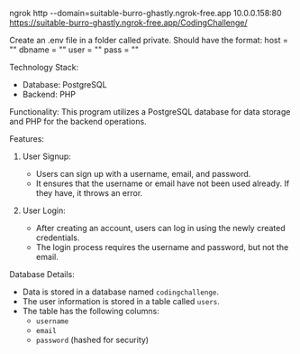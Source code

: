 ngrok http --domain=suitable-burro-ghastly.ngrok-free.app 10.0.0.158:80
https://suitable-burro-ghastly.ngrok-free.app/CodingChallenge/

Create an .env file in a folder called private.
Should have the format:
host = ""
dbname = ""
user = ""
pass = ""

Technology Stack:
- Database: PostgreSQL
- Backend: PHP

Functionality:
This program utilizes a PostgreSQL database for data storage and PHP for the backend operations.

Features:
1. User Signup:
   - Users can sign up with a username, email, and password.
   - It ensures that the username or email have not been used already. If they have, it throws an error.

2. User Login:
   - After creating an account, users can log in using the newly created credentials.
   - The login process requires the username and password, but not the email.

Database Details:
- Data is stored in a database named `codingchallenge`.
- The user information is stored in a table called `users`.
- The table has the following columns:
  - `username`
  - `email`
  - `password` (hashed for security)
